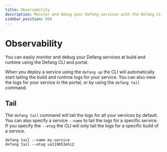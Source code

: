 ```yaml
---
title: Observability    
description: Monitor and debug your Defang services with the Defang CLI and portal.
sidebar_position: 600
---
```


# Observability

You can easily monitor and debug your Defang services at build and runtime using the Defang CLI and portal. 

When you deploy a service using the `defang up` the CLI will automatically start tailing the build and runtime logs for your service. You can also view the logs for your service in the portal, or by using the `defang tail` command.

## Tail

The `defang tail` command will tail the logs for all your services by default. You can also specify a service `--name` to tail the logs for a specific service. If you specify the `--etag` the CLI will only tail the logs for a specific build of a service.

```
defang tail --name my-service
defang tail --etag ua119053ehi2
```